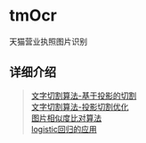 # tmOcr
天猫营业执照图片识别
## 详细介绍
> [文字切割算法-基于投影的切割](https://blog.csdn.net/Print_lin/article/details/80143002)<br>
> [文字切割算法-投影切割优化](https://blog.csdn.net/Print_lin/article/details/80335236)<br>
> [图片相似度比对算法](https://blog.csdn.net/Print_lin/article/details/81052497)<br>
> [logistic回归的应用](https://blog.csdn.net/Print_lin/article/details/81389392)
